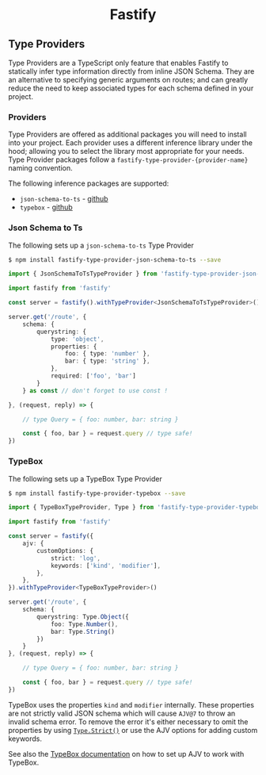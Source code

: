 <h1 align="center">Fastify</h1>

## Type Providers

Type Providers are a TypeScript only feature that enables Fastify to statically infer type information directly from inline JSON Schema. They are an alternative to specifying generic arguments on routes; and can greatly reduce the need to keep associated types for each schema defined in your project.

### Providers

Type Providers are offered as additional packages you will need to install into your project. Each provider uses a different inference library under the hood; allowing you to select the library most appropriate for your needs. Type Provider packages follow a `fastify-type-provider-{provider-name}` naming convention. 

The following inference packages are supported:

- `json-schema-to-ts` - [github](https://github.com/ThomasAribart/json-schema-to-ts)
- `typebox` - [github](https://github.com/sinclairzx81/typebox)

### Json Schema to Ts

The following sets up a `json-schema-to-ts` Type Provider

```bash
$ npm install fastify-type-provider-json-schema-to-ts --save
```

```typescript
import { JsonSchemaToTsTypeProvider } from 'fastify-type-provider-json-schema-to-ts'

import fastify from 'fastify'

const server = fastify().withTypeProvider<JsonSchemaToTsTypeProvider>()

server.get('/route', {
    schema: {
        querystring: {
            type: 'object',
            properties: {
                foo: { type: 'number' },
                bar: { type: 'string' },
            },
            required: ['foo', 'bar']
        }
    } as const // don't forget to use const !

}, (request, reply) => {

    // type Query = { foo: number, bar: string }

    const { foo, bar } = request.query // type safe!
})
```

### TypeBox

The following sets up a TypeBox Type Provider

```bash
$ npm install fastify-type-provider-typebox --save
```

```typescript
import { TypeBoxTypeProvider, Type } from 'fastify-type-provider-typebox'

import fastify from 'fastify'

const server = fastify({
    ajv: {
        customOptions: {
            strict: 'log',
            keywords: ['kind', 'modifier'],
        },
    },
}).withTypeProvider<TypeBoxTypeProvider>()

server.get('/route', {
    schema: {
        querystring: Type.Object({
            foo: Type.Number(),
            bar: Type.String()
        })
    }
}, (request, reply) => {

    // type Query = { foo: number, bar: string }

    const { foo, bar } = request.query // type safe!
})
```

TypeBox uses the properties `kind` and `modifier` internally. These properties are not strictly valid JSON schema which will cause `AJV@7` to throw an invalid schema error. To remove the error it's either necessary to omit the properties by using [`Type.Strict()`](https://github.com/sinclairzx81/typebox#strict) or use the AJV options for adding custom keywords.

See also the [TypeBox documentation](https://github.com/sinclairzx81/typebox#validation) on how to set up AJV to work with TypeBox.
